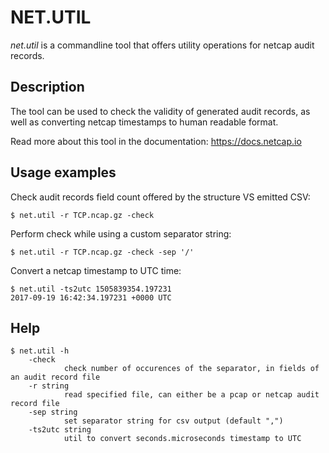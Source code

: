 # NET.UTIL

*net.util* is a commandline tool that offers utility operations for netcap audit records.

## Description

The tool can be used to check the validity of generated audit records,
as well as converting netcap timestamps to human readable format.

Read more about this tool in the documentation: https://docs.netcap.io

## Usage examples

Check audit records field count offered by the structure VS emitted CSV:

    $ net.util -r TCP.ncap.gz -check

Perform check while using a custom separator string:

	$ net.util -r TCP.ncap.gz -check -sep '/'

Convert a netcap timestamp to UTC time:

    $ net.util -ts2utc 1505839354.197231
    2017-09-19 16:42:34.197231 +0000 UTC

## Help

    $ net.util -h
        -check
                check number of occurences of the separator, in fields of an audit record file
        -r string
                read specified file, can either be a pcap or netcap audit record file
        -sep string
                set separator string for csv output (default ",")
        -ts2utc string
                util to convert seconds.microseconds timestamp to UTC